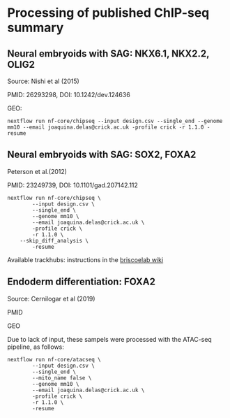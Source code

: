 
# Processing of published ChIP-seq summary

## Neural embryoids with SAG: NKX6.1, NKX2.2, OLIG2

Source: Nishi et al (2015) 

PMID: 26293298, DOI: 10.1242/dev.124636

GEO:

`nextflow run nf-core/chipseq --input design.csv --single_end --genome mm10 --email joaquina.delas@crick.ac.uk -profile crick -r 1.1.0 -resume`

## Neural embryoids with SAG: SOX2, FOXA2

Peterson et al.(2012) 

PMID: 23249739, DOI: 10.1101/gad.207142.112

```
nextflow run nf-core/chipseq \
        --input design.csv \
        --single_end \
        --genome mm10 \
        --email joaquina.delas@crick.ac.uk \
        -profile crick \
        -r 1.1.0 \
	--skip_diff_analysis \
        -resume
``` 

Available trackhubs: instructions in the [briscoelab wiki](https://briscoelab.github.io/wiki/BriscoeLab_trackhubs.html)


## Endoderm differentiation: FOXA2

Source: Cernilogar et al (2019)

PMID

GEO

Due to lack of input, these sampels were processed with the ATAC-seq pipeline, as follows:

```
nextflow run nf-core/atacseq \
        --input design.csv \
        --single_end \
        --mito_name false \
        --genome mm10 \
        --email joaquina.delas@crick.ac.uk \
        -profile crick \
        -r 1.1.0 \
        -resume
```

